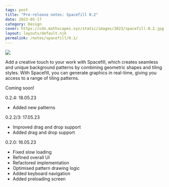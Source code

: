 ```yaml
---
tags: post
title: "Pre-release notes: Spacefill 0.2"
date: 2023-05-17
category: Design
cover: https://cdn.mathscapes.xyz/static/images/2023/spacefill-0.2.jpg
layout: layouts/default.njk
permalink: /notes/spacefill/0.1/
--- 
```


<img src="https://cdn.mathscapes.xyz/static/images/2023/spacefill-0.2.jpg"/>

Add a creative touch to your work with Spacefill, which creates seamless and unique background patterns by combining geometric shapes and tiling styles. With Spacefill, you can generate graphics in real-time, giving you access to a range of tiling patterns.

Coming soon!

0.2.4: 18.05.23
- Added new patterns

0.2.2/3: 17.05.23
- Improved drag and drop support
- Added drag and drop support

0.2.0: 16.05.23
- Fixed slow loading
- Refined overall UI
- Refactored implementation
- Optimised pattern drawing logic
- Added keyboard navigation
- Added preloading screen